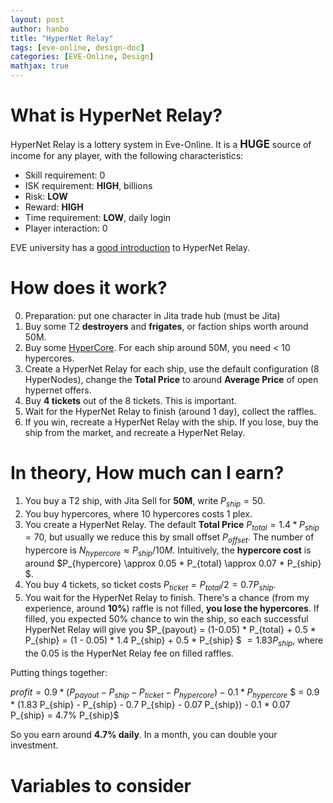 ```yaml
---
layout: post
author: hanbo
title: "HyperNet Relay"
tags: [eve-online, design-doc]
categories: [EVE-Online, Design]
mathjax: true
---
```


# What is HyperNet Relay?

HyperNet Relay is a lottery system in Eve-Online. It is a <big>**HUGE**</big> source of income for any player, with the following characteristics:

* Skill requirement: 0
* ISK requirement: **HIGH**, billions
* Risk: **LOW**
* Reward: **HIGH**
* Time requirement: **LOW**, daily login
* Player interaction: 0

EVE university has a [good introduction](https://wiki.eveuniversity.org/HyperNet_Relay) to HyperNet Relay.

# How does it work?

0. Preparation: put one character in Jita trade hub (must be Jita)
1. Buy some T2 **destroyers** and **frigates**, or faction ships worth around 50M.
2. Buy some [HyperCore](https://everef.net/type/52568). For each ship around 50M, you need < 10 hypercores.
3. Create a HyperNet Relay for each ship, use the default configuration (8 HyperNodes), change the **Total Price** to around **Average Price** of open hypernet offers.
4. Buy **4 tickets** out of the 8 tickets. This is important. 
5. Wait for the HyperNet Relay to finish (around 1 day), collect the raffles.
6. If you win, recreate a HyperNet Relay with the ship. If you lose, buy the ship from the market, and recreate a HyperNet Relay.

# In theory, How much can I earn?

1. You buy a T2 ship, with Jita Sell for **50M**, write $P_{ship} = 50$.
2. You buy hypercores, where 10 hypercores costs 1 plex. 
3. You create a HyperNet Relay. The default **Total Price** $P_{total} = 1.4 * P_{ship} = 70$, but usually we reduce this by small offset $P_{offset}$. The number of hypercore is $N_{hypercore} \approx P_{ship} / 10M$. Intuitively, the **hypercore cost** is around $P_{hypercore} \approx 0.05 * P_{total} \approx 0.07 * P_{ship} $.
4. You buy 4 tickets, so ticket costs $P_{ticket} = P_{total} / 2 = 0.7 P_{ship}$.
5. You wait for the HyperNet Relay to finish. There's a chance (from my experience, around **10%**) raffle is not filled, **you lose the hypercores**. If filled, you expected 50% chance to win the ship, so each successful HyperNet Relay will give you
$P_{payout} = (1-0.05) * P_{total} + 0.5 * P_{ship} = (1 - 0.05) * 1.4 P_{ship} + 0.5 * P_{ship} $
$= 1.83 P_{ship}$, where the 0.05 is the HyperNet Relay fee on filled raffles.

Putting things together:

$profit = 0.9 * (P_{payout} - P_{ship} - P_{ticket} - P_{hypercore}) - 0.1 * P_{hypercore}$
$ = 0.9 * (1.83 P_{ship} - P_{ship} - 0.7 P_{ship} - 0.07 P_{ship}) - 0.1 * 0.07 P_{ship} = 4.7\% P_{ship}$

So you earn around **4.7% daily**. In a month, you can double your investment.

# Variables to consider
